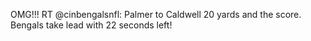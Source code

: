 <!--
id: 210374997
link: http://kevinisom.info/post/210374997/omg-rt-cinbengalsnfl-palmer-to-caldwell-20
slug: omg-rt-cinbengalsnfl-palmer-to-caldwell-20
date: Mon Oct 12 2009 09:39:39 GMT+1300 (NZDT)
raw: {"blog_name":"kevinisom","id":210374997,"post_url":"http://kevinisom.info/post/210374997/omg-rt-cinbengalsnfl-palmer-to-caldwell-20","slug":"omg-rt-cinbengalsnfl-palmer-to-caldwell-20","type":"text","date":"2009-10-11 20:39:39 GMT","timestamp":1255293579,"state":"published","format":"html","reblog_key":"t9rioZgr","tags":[],"short_url":"http://tmblr.co/Zw68YyCYX5L","highlighted":[],"feed_item":"http://twitter.com/kev_nz/statuses/4791169583","from_feed_id":"650289","note_count":0,"title":null,"body":"<p>OMG!!! RT @cinbengalsnfl: Palmer to Caldwell 20 yards and the score. Bengals take lead with 22 seconds left!</p>"}
publish: 2009-10-012
tags: 
title: null
-->


OMG!!! RT @cinbengalsnfl: Palmer to Caldwell 20 yards and the score.
Bengals take lead with 22 seconds left!



